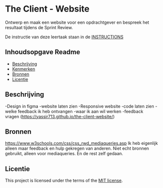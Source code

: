# The Client - Website

Ontwerp en maak een website voor een opdrachtgever en bespreek het resultaat tijdens de Sprint Review.

De instructie van deze leertaak staan in de [INSTRUCTIONS](https://github.com/fdnd-task/the-client-website/blob/main/docs/INSTRUCTIONS.md)



## Inhoudsopgave Readme

  * [Beschrijving](#beschrijving)
  * [Kenmerken](#kenmerken)
  * [Bronnen](#bronnen)
  * [Licentie](#licentie)

## Beschrijving
-Design in figma
-website laten zien
-Responsive website
-code laten zien
-welke feedback ik heb ontvangen
-waar ik aan wil werken
-feedback vragen
(https://yassir713.github.io/the-client-website/)



## Bronnen
https://www.w3schools.com/css/css_rwd_mediaqueries.asp
Ik heb eigenlijk alleen maar feedback en hulp gekregen van anderen. Niet echt bronnen gebruikt, alleen voor mediaqueries. En de rest zelf gedaan.
## Licentie

This project is licensed under the terms of the [MIT license](./LICENSE).
